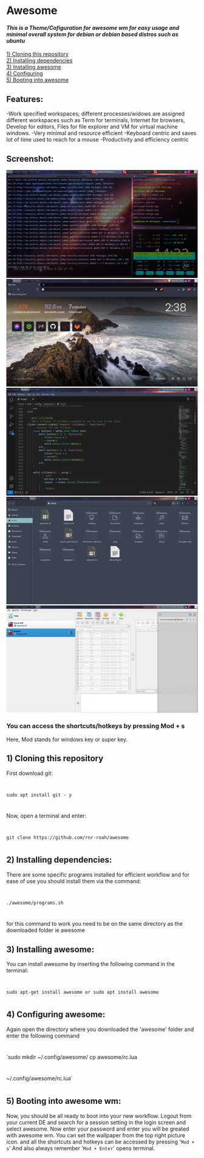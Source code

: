 # Awesome

#### _This is a Theme/Cofiguration for awesome wm for easy usage and minimal overall system for debian or debian based distros such as ubuntu_ 
[1) Cloning this repository](https://github.com/rnr-roah/awesome/blob/main/README.md#1-cloning-this-repository) <br>
[2) Installing dependencies ](https://github.com/rnr-roah/awesome/blob/main/README.md#2installing-dependencies)<br>
[3) Installing awesome](https://github.com/rnr-roah/awesome/blob/main/README.md#3installing-awesome)<br>
[4) Configuring ](https://github.com/rnr-roah/awesome/blob/main/README.md#4configuring-awesome)<br>
[5) Booting into awesome](https://github.com/rnr-roah/awesome/blob/main/README.md#5booting-into-awesome-wm)<br>
## Features:
-Work specified workspaces; different processes/widows are assigned different workspaces such as Term for terminals, Internet for browsers, Develop for editors, Files for file explorer and VM for virtual machine windows.
-Very minimal and resource efficient
-Keyboard centric and saves lot of time used to reach for a mouse
-Productivity and efficiency centric

## Screenshot:
![Screenshot of RoahOS](screenshot.png)![Screenshot of RoahOS](screenshot2.png)
![Screenshot of RoahOS](screenshot3.png)![Screenshot of RoahOS](screenshot4.png)
![Screenshot of RoahOS](screenshot5.png)

### You can access the shortcuts/hotkeys by pressing Mod + s
Here, Mod stands for windows key or super key.
## 1) Cloning this repository 
First download git:
#
`sudo apt install git - y`
#
Now, open a terminal and enter:
#
`git clone https://github.com/rnr-roah/awesome`
#
## 2) Installing dependencies:
There are some specific programs installed for efficient workflow and for ease of use you should install them via the command:
#
`./awesome/programs.sh`
#
for this command to work you need to be on the same directory as the downloaded folder ie awesome

## 3) Installing awesome:
You can install awesome by inserting the following command in the terminal:
#
`sudo apt-get install awesome or
sudo apt install awesome`
#
## 4) Configuring awesome:
Again open the directory where you downloaded the 'awesome' folder and enter the following command
#
`sudo mkdir ~/.config/awesome/ 
cp awesome/rc.lua 
#
~/.config/awesome/rc.lua`
#
## 5) Booting into awesome wm:
Now, you should be all ready to boot into your new workflow. Logout from your current DE and search for a session setting in the login screen and select awesome. Now enter your password and enter you will be greated with awesome wm.
You can set the wallpaper from the top right picture icon.
and all the shortcuts and hotkeys can be accessed by pressing '`Mod + s`'
And also always remember '`Mod + Enter`' opens terminal.





